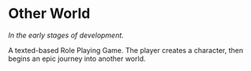 # Other World

*In the early stages of development.*

A texted-based Role Playing Game.
The player creates a character, then begins an epic journey into another world.
